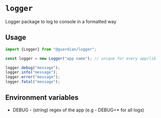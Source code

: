 # `logger`

Logger package to log to console in a formatted way

## Usage

```javascript
import {Logger} from "@guardian/logger";

const logger = new Logger("app name"); // unique for every app/lib

logger.debug("message");
logger.info("message");
logger.error("message");
logger.fatal("message");
```
## Environment variables

- DEBUG - (string) regex of the app (e.g - DEBUG=*  for all logs)